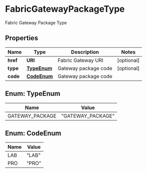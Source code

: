 

# FabricGatewayPackageType

Fabric Gateway Package Type

## Properties

| Name | Type | Description | Notes |
|------------ | ------------- | ------------- | -------------|
|**href** | **URI** | Fabric Gateway URI |  [optional] |
|**type** | [**TypeEnum**](#TypeEnum) | Gateway package code |  [optional] |
|**code** | [**CodeEnum**](#CodeEnum) | Gateway package code |  |



## Enum: TypeEnum

| Name | Value |
|---- | -----|
| GATEWAY_PACKAGE | &quot;GATEWAY_PACKAGE&quot; |



## Enum: CodeEnum

| Name | Value |
|---- | -----|
| LAB | &quot;LAB&quot; |
| PRO | &quot;PRO&quot; |



